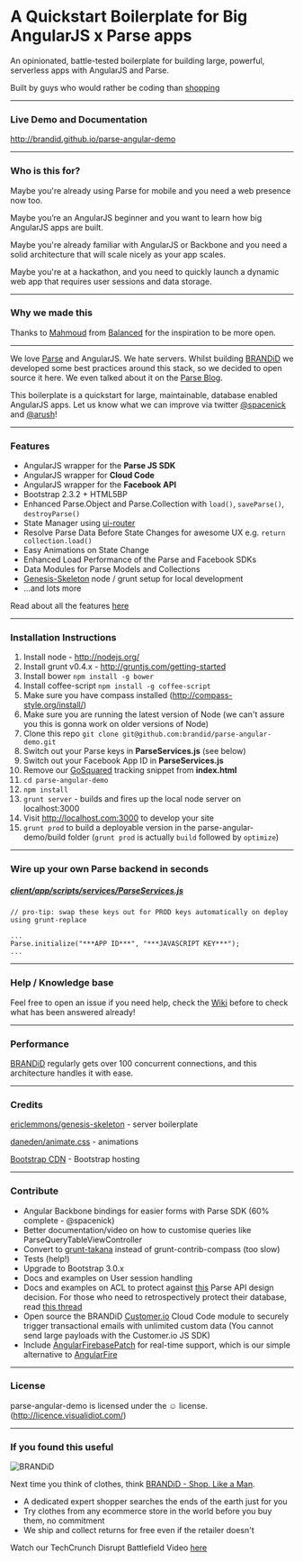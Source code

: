 # A Quickstart Boilerplate for Big AngularJS x Parse apps


An opinionated, battle-tested boilerplate for building large, powerful, serverless apps with AngularJS and Parse.



Built by guys who would rather be coding than [shopping](http://www.getbrandid.com)

------

### Live Demo and Documentation


<http://brandid.github.io/parse-angular-demo>


------
### Who is this for?
Maybe you're already using Parse for mobile and you need a web presence now too.

Maybe you’re an AngularJS beginner and you want to learn how big AngularJS apps are built.

Maybe you're already familiar with AngularJS or Backbone and you need a solid architecture that will scale nicely as your app scales.

Maybe you're at a hackathon, and you need to quickly launch a dynamic web app that requires user sessions and data storage.


------

### Why we made this

Thanks to [Mahmoud](https://twitter.com/mahmoudimus) from [Balanced](https://github.com/balanced) for the inspiration to be more open.

-------

We love [Parse](http://parse.com) and AngularJS. We hate servers. Whilst building [BRANDiD](http://www.getbrandid.com) we developed some best practices around this stack, so we decided to open source it here. We even talked about it on the [Parse Blog](http://blog.parse.com/2013/10/17/guest-post-parse-x-angular-js-boilerplate/).

This boilerplate is a quickstart for large, maintainable, database enabled AngularJS apps. Let us know what we can improve via twitter [@spacenick](http://www.twitter.com/spacenick) and [@arush](http://www.twitter.com/arush)!

------
### Features
* AngularJS wrapper for the **Parse JS SDK**
* AngularJS wrapper for **Cloud Code**
* AngularJS wrapper for the **Facebook API**
* Bootstrap 2.3.2 + HTML5BP
* Enhanced Parse.Object and Parse.Collection with `load()`, `saveParse()`, `destroyParse()`
* State Manager using [ui-router](https://github.com/angular-ui/ui-router)
* Resolve Parse Data Before State Changes for awesome UX e.g. `return collection.load()`
* Easy Animations on State Change
* Enhanced Load Performance of the Parse and Facebook SDKs
* Data Modules for Parse Models and Collections
* [Genesis-Skeleton](https://github.com/ericclemmons/genesis-skeleton) node / grunt setup for local development
* …and lots more

Read about all the features [here](http://brandid.github.io/parse-angular-demo/#/features)

------

### Installation Instructions

1. Install node - http://nodejs.org/
1. Install grunt v0.4.x - http://gruntjs.com/getting-started
1. Install bower `npm install -g bower`
1. Install coffee-script `npm install -g coffee-script`
1. Make sure you have compass installed (http://compass-style.org/install/)
1. Make sure you are running the latest version of Node (we can't assure you this is gonna work on older versions of Node)
1. Clone this repo `git clone git@github.com:brandid/parse-angular-demo.git`
1. Switch out your Parse keys in **ParseServices.js** (see below)
1. Switch out your Facebook App ID in **ParseServices.js**
1. Remove our [GoSquared](www.gosquared.com) tracking snippet from **index.html**
1. `cd parse-angular-demo`
1. `npm install`
1. `grunt server` - builds and fires up the local node server on localhost:3000
1. Visit http://localhost.com:3000 to develop your site
1. `grunt prod` to build a deployable version in the parse-angular-demo/build folder (`grunt prod` is actually `build` followed by `optimize`)

------
### Wire up your own Parse backend in seconds
##### [client/app/scripts/services/ParseServices.js](https://github.com/brandid/parse-angular-demo/blob/master/client/app/scripts/services/ParseServices.js)

    // pro-tip: swap these keys out for PROD keys automatically on deploy using grunt-replace
    
    ...
    Parse.initialize("***APP ID***", "***JAVASCRIPT KEY***");
    ...

------
### Help / Knowledge base

Feel free to open an issue if you need help, check the [Wiki](https://github.com/brandid/parse-angular-demo/wiki/Knowledge-base) before to check what has been answered already!

------
### Performance
[BRANDiD](https://www.getbrandid.com/) regularly gets over 100 concurrent connections, and this architecture handles it with ease.

------

### Credits

[ericlemmons/genesis-skeleton](https://github.com/ericclemmons/genesis-skeleton) - server boilerplate

[daneden/animate.css](https://github.com/daneden/animate.css) - animations

[Bootstrap CDN](http://www.bootstrapcdn.com/) - Bootstrap hosting

------

### Contribute

* Angular Backbone bindings for easier forms with Parse SDK (60% complete - @spacenick)
* Better documentation/video on how to customise queries like ParseQueryTableViewController
* Convert to [grunt-takana](https://github.com/mechio/grunt-takana) instead of grunt-contrib-compass (too slow)
* Tests (help!)
* Upgrade to Bootstrap 3.0.x
* Docs and examples on User session handling
* Docs and examples on ACL to protect against [this](https://www.webniraj.com/2013/08/01/using-the-parse-javascript-sdk-be-careful/) Parse API design decision. For those who need to retrospectively protect their database, read [this thread](https://www.parse.com/questions/cant-update-user-acl-on-the-dashboard-cloud-code-w-master-key)
* Open source the BRANDiD [Customer.io](www.customer.io) Cloud Code module to securely trigger transactional emails with unlimited custom data (You cannot send large payloads with the Customer.io JS SDK)
* Include [AngularFirebasePatch](https://github.com/spacenick/angular-firebase-patch) for real-time support, which is our simple alternative to [AngularFire](www.angularfire.com)

------

### License
parse-angular-demo is licensed under the &#9786; license. (http://licence.visualidiot.com/)


------

### If you found this useful


![BRANDiD](https://d2asqqdjv2zbgw.cloudfront.net/logos/header-logo.png)

Next time you think of clothes,  think [BRANDiD - Shop. Like a Man](https://www.getbrandid.com).



* A dedicated expert shopper searches the ends of the earth just for you
* Try clothes from any ecommerce store in the world before you buy them, no commitment
* We ship and collect returns for free even if the retailer doesn't

Watch our TechCrunch Disrupt Battlefield Video [here](http://techcrunch.com/2013/09/10/dude-friendly-e-commerce-site-brandid-rolls-out-personal-shopping-for-guys-at-techcrunch-disrupt/)

